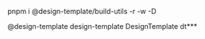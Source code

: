 pnpm i @design-template/build-utils -r -w -D
<!-- 使用pnpm将本地仓库加入依赖 -->
@design-template
design-template
DesignTemplate
dt***